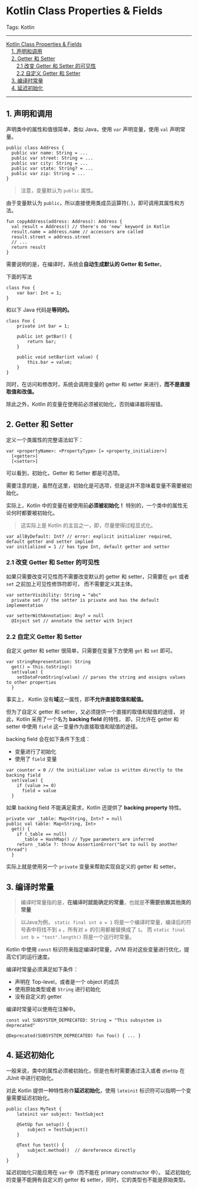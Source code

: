 # Kotlin Class Properties & Fields

Tags: Kotlin

---

<!-- MDTOC maxdepth:6 firsth1:1 numbering:0 flatten:0 bullets:0 updateOnSave:1 -->

[Kotlin Class Properties & Fields](#kotlin-class-properties-fields)  
&emsp;[1. 声明和调用](#1-声明和调用)  
&emsp;[2. Getter 和 Setter](#2-getter-和-setter)  
&emsp;&emsp;[2.1 改变 Getter 和 Setter 的可见性](#21-改变-getter-和-setter-的可见性)  
&emsp;&emsp;[2.2 自定义 Getter 和 Setter](#22-自定义-getter-和-setter)  
&emsp;[3. 编译时常量](#3-编译时常量)  
&emsp;[4. 延迟初始化](#4-延迟初始化)  

<!-- /MDTOC -->

---

## 1. 声明和调用

声明类中的属性和值很简单，类似 Java，使用 `var` 声明变量，使用 `val` 声明常量。

```
public class Address {
  public var name: String = ...
  public var street: String = ...
  public var city: String = ...
  public var state: String? = ...
  public var zip: String = ...
}
```

> 注意，变量默认为 `public` 属性。

由于变量默认为 `public`，所以直接使用类成员运算符(`.`)，即可调用其属性和方法。

```
fun copyAddress(address: Address): Address {
  val result = Address() // there's no 'new' keyword in Kotlin
  result.name = address.name // accessors are called
  result.street = address.street
  // ...
  return result
}
```

需要说明的是，在编译时，系统会**自动生成默认的 Getter 和 Setter**。

下面的写法
```
class Foo {
    var bar: Int = 1;
}
```

和以下 Java 代码是**等同的。**

```
class Foo {
    private int bar = 1;

    public int getBar() {
        return bar;
    }

    public void setBar(int value) {
        this.bar = value;
    }
}
```

同时，在访问和修改时，系统会调用变量的 getter 和 setter 来进行，**而不是直接取值和改值。**

除此之外，Kotlin 的变量在使用前必须被初始化，否则编译器将报错。


## 2. Getter 和 Setter

定义一个类属性的完整语法如下：

```
var <propertyName>: <PropertyType> [= <property_initializer>]
  [<getter>]
  [<setter>]
```

可以看到，初始化，Getter 和 Setter 都是可选项。

需要注意的是，虽然在这里，初始化是可选项，但是这并不意味着变量不需要被初始化。

实际上，Kotlin 中的变量在被使用前**必须被初始化！**
特别的，一个类中的属性无论何时都要被初始化。

> 这实际上是 Kotlin 的主旨之一，即，尽量使得过程显式化。


```
var allByDefault: Int? // error: explicit initializer required, default getter and setter implied
var initialized = 1 // has type Int, default getter and setter
```

### 2.1 改变 Getter 和 Setter 的可见性

如果只需要改变可见性而不需要改变默认的 getter 和 setter，只需要在 `get` 或者 `set` 之前加上可见性修饰符即可，
而不需要定义其主体。


```
var setterVisibility: String = "abc"
  private set // the setter is private and has the default implementation

var setterWithAnnotation: Any? = null
  @Inject set // annotate the setter with Inject
```


### 2.2 自定义 Getter 和 Setter

自定义 getter 和 setter 很简单，只需要在变量下方使用 `get` 和 `set` 即可。

```
var stringRepresentation: String
  get() = this.toString()
  set(value) {
    setDataFromString(value) // parses the string and assigns values to other properties
  }
```

事实上， Kotlin 没有**域**这一属性，即**不允许直接取值和赋值。**

但为了自定义 getter 和 setter，又必须提供一个直接的取值和赋值的途径，
对此，Kotlin 采用了一个名为 **backing field** 的特性，
即，只允许在 getter 和 setter 中使用 `field` 这一变量作为直接取值和赋值的途径。

backing field 会在如下条件下生成：

- 变量进行了初始化
- 使用了 `field` 变量

```
var counter = 0 // the initializer value is written directly to the backing field
  set(value) {
    if (value >= 0)
      field = value
  }
```

如果 backing field 不能满足需求，Kotlin 还提供了 **backing property** 特性。

```
private var _table: Map<String, Int>? = null
public val table: Map<String, Int>
  get() {
    if (_table == null)
      _table = HashMap() // Type parameters are inferred
    return _table ?: throw AssertionError("Set to null by another thread")
  }
```

实际上就是使用另一个 `private` 变量来帮助实现自定义的 getter 和 setter。

## 3. 编译时常量

> 编译时常量指的是，**在编译时就能确定的常量**，也就是**不需要依赖其他类的常量**

> 以Java为例， `static final int a = 1` 将是一个编译时常量，编译后的符号表中将找不到 `a` ，所有对 `a `的引用都被替换成了 `1`。
而 `static final int b = "test".length()` 将是一个运行时常量。

Kotlin 中使用 `const` 标识符来指定编译时常量，JVM 将对这些变量进行优化，提高它们的运行速度。

编译时常量必须满足如下条件：

- 声明在 Top-level，或者是一个 object 的成员
- 使用原始类型或者 `String` 进行初始化
- 没有自定义的 getter

编译时常量可以使用在注解中。

```
const val SUBSYSTEM_DEPRECATED: String = "This subsystem is deprecated"

@Deprecated(SUBSYSTEM_DEPRECATED) fun foo() { ... }
```

## 4. 延迟初始化

一般来说，类中的属性必须被初始化，但是也有时需要通过注入或者 `@SetUp` 在 JUnit 中进行初始化。

对此 Kotlin 提供一种特性称作**延迟初始化**，使用 `lateinit` 标识符可以指明一个变量需要延迟初始化。

```
public class MyTest {
    lateinit var subject: TestSubject

    @SetUp fun setup() {
        subject = TestSubject()
    }

    @Test fun test() {
        subject.method()  // dereference directly
    }
}
```

延迟初始化只能应用在 `var` 中（而不能在 primary constructor 中）。
延迟初始化的变量不能拥有自定义的 getter 和 setter，同时，它的类型也不能是原始类型。
